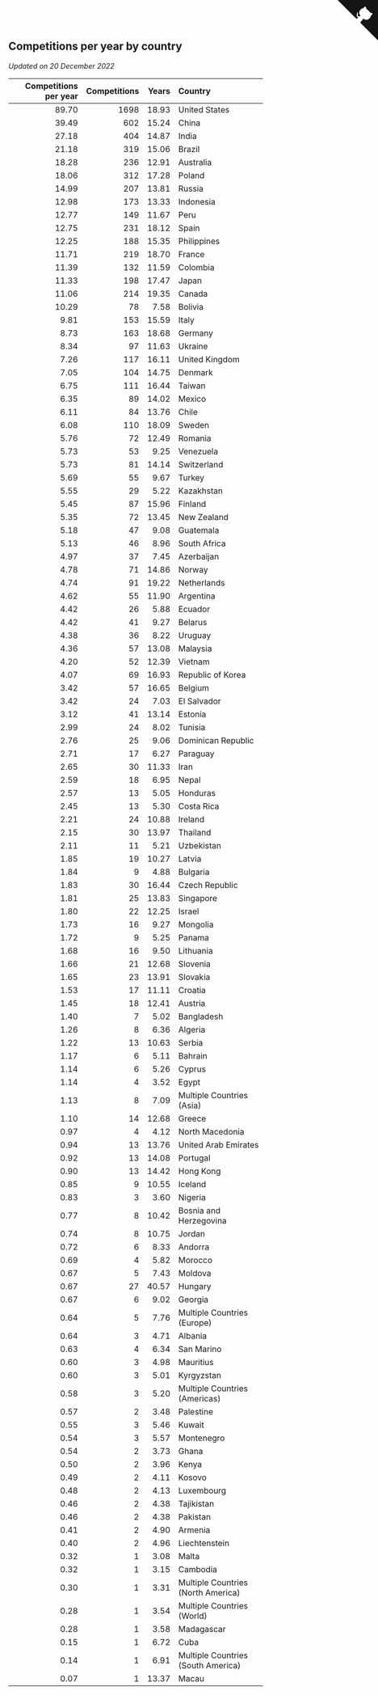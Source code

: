## Competitions per year by country

*Updated on 20 December 2022*

| Competitions per year | Competitions | Years | Country |
| ---: | ---: | ---: | :--- |
| 89.70 | 1698 | 18.93 | United States |
| 39.49 | 602 | 15.24 | China |
| 27.18 | 404 | 14.87 | India |
| 21.18 | 319 | 15.06 | Brazil |
| 18.28 | 236 | 12.91 | Australia |
| 18.06 | 312 | 17.28 | Poland |
| 14.99 | 207 | 13.81 | Russia |
| 12.98 | 173 | 13.33 | Indonesia |
| 12.77 | 149 | 11.67 | Peru |
| 12.75 | 231 | 18.12 | Spain |
| 12.25 | 188 | 15.35 | Philippines |
| 11.71 | 219 | 18.70 | France |
| 11.39 | 132 | 11.59 | Colombia |
| 11.33 | 198 | 17.47 | Japan |
| 11.06 | 214 | 19.35 | Canada |
| 10.29 | 78 | 7.58 | Bolivia |
| 9.81 | 153 | 15.59 | Italy |
| 8.73 | 163 | 18.68 | Germany |
| 8.34 | 97 | 11.63 | Ukraine |
| 7.26 | 117 | 16.11 | United Kingdom |
| 7.05 | 104 | 14.75 | Denmark |
| 6.75 | 111 | 16.44 | Taiwan |
| 6.35 | 89 | 14.02 | Mexico |
| 6.11 | 84 | 13.76 | Chile |
| 6.08 | 110 | 18.09 | Sweden |
| 5.76 | 72 | 12.49 | Romania |
| 5.73 | 53 | 9.25 | Venezuela |
| 5.73 | 81 | 14.14 | Switzerland |
| 5.69 | 55 | 9.67 | Turkey |
| 5.55 | 29 | 5.22 | Kazakhstan |
| 5.45 | 87 | 15.96 | Finland |
| 5.35 | 72 | 13.45 | New Zealand |
| 5.18 | 47 | 9.08 | Guatemala |
| 5.13 | 46 | 8.96 | South Africa |
| 4.97 | 37 | 7.45 | Azerbaijan |
| 4.78 | 71 | 14.86 | Norway |
| 4.74 | 91 | 19.22 | Netherlands |
| 4.62 | 55 | 11.90 | Argentina |
| 4.42 | 26 | 5.88 | Ecuador |
| 4.42 | 41 | 9.27 | Belarus |
| 4.38 | 36 | 8.22 | Uruguay |
| 4.36 | 57 | 13.08 | Malaysia |
| 4.20 | 52 | 12.39 | Vietnam |
| 4.07 | 69 | 16.93 | Republic of Korea |
| 3.42 | 57 | 16.65 | Belgium |
| 3.42 | 24 | 7.03 | El Salvador |
| 3.12 | 41 | 13.14 | Estonia |
| 2.99 | 24 | 8.02 | Tunisia |
| 2.76 | 25 | 9.06 | Dominican Republic |
| 2.71 | 17 | 6.27 | Paraguay |
| 2.65 | 30 | 11.33 | Iran |
| 2.59 | 18 | 6.95 | Nepal |
| 2.57 | 13 | 5.05 | Honduras |
| 2.45 | 13 | 5.30 | Costa Rica |
| 2.21 | 24 | 10.88 | Ireland |
| 2.15 | 30 | 13.97 | Thailand |
| 2.11 | 11 | 5.21 | Uzbekistan |
| 1.85 | 19 | 10.27 | Latvia |
| 1.84 | 9 | 4.88 | Bulgaria |
| 1.83 | 30 | 16.44 | Czech Republic |
| 1.81 | 25 | 13.83 | Singapore |
| 1.80 | 22 | 12.25 | Israel |
| 1.73 | 16 | 9.27 | Mongolia |
| 1.72 | 9 | 5.25 | Panama |
| 1.68 | 16 | 9.50 | Lithuania |
| 1.66 | 21 | 12.68 | Slovenia |
| 1.65 | 23 | 13.91 | Slovakia |
| 1.53 | 17 | 11.11 | Croatia |
| 1.45 | 18 | 12.41 | Austria |
| 1.40 | 7 | 5.02 | Bangladesh |
| 1.26 | 8 | 6.36 | Algeria |
| 1.22 | 13 | 10.63 | Serbia |
| 1.17 | 6 | 5.11 | Bahrain |
| 1.14 | 6 | 5.26 | Cyprus |
| 1.14 | 4 | 3.52 | Egypt |
| 1.13 | 8 | 7.09 | Multiple Countries (Asia) |
| 1.10 | 14 | 12.68 | Greece |
| 0.97 | 4 | 4.12 | North Macedonia |
| 0.94 | 13 | 13.76 | United Arab Emirates |
| 0.92 | 13 | 14.08 | Portugal |
| 0.90 | 13 | 14.42 | Hong Kong |
| 0.85 | 9 | 10.55 | Iceland |
| 0.83 | 3 | 3.60 | Nigeria |
| 0.77 | 8 | 10.42 | Bosnia and Herzegovina |
| 0.74 | 8 | 10.75 | Jordan |
| 0.72 | 6 | 8.33 | Andorra |
| 0.69 | 4 | 5.82 | Morocco |
| 0.67 | 5 | 7.43 | Moldova |
| 0.67 | 27 | 40.57 | Hungary |
| 0.67 | 6 | 9.02 | Georgia |
| 0.64 | 5 | 7.76 | Multiple Countries (Europe) |
| 0.64 | 3 | 4.71 | Albania |
| 0.63 | 4 | 6.34 | San Marino |
| 0.60 | 3 | 4.98 | Mauritius |
| 0.60 | 3 | 5.01 | Kyrgyzstan |
| 0.58 | 3 | 5.20 | Multiple Countries (Americas) |
| 0.57 | 2 | 3.48 | Palestine |
| 0.55 | 3 | 5.46 | Kuwait |
| 0.54 | 3 | 5.57 | Montenegro |
| 0.54 | 2 | 3.73 | Ghana |
| 0.50 | 2 | 3.96 | Kenya |
| 0.49 | 2 | 4.11 | Kosovo |
| 0.48 | 2 | 4.13 | Luxembourg |
| 0.46 | 2 | 4.38 | Tajikistan |
| 0.46 | 2 | 4.38 | Pakistan |
| 0.41 | 2 | 4.90 | Armenia |
| 0.40 | 2 | 4.96 | Liechtenstein |
| 0.32 | 1 | 3.08 | Malta |
| 0.32 | 1 | 3.15 | Cambodia |
| 0.30 | 1 | 3.31 | Multiple Countries (North America) |
| 0.28 | 1 | 3.54 | Multiple Countries (World) |
| 0.28 | 1 | 3.58 | Madagascar |
| 0.15 | 1 | 6.72 | Cuba |
| 0.14 | 1 | 6.91 | Multiple Countries (South America) |
| 0.07 | 1 | 13.37 | Macau |


<a href="https://github.com/JustinTimeCuber/wca_statistics" class="github-corner" aria-label="View source on Github"><svg width="80" height="80" viewBox="0 0 250 250" style="fill:#151513; color:#fff; position: absolute; top: 0; border: 0; right: 0;" aria-hidden="true"><path d="M0,0 L115,115 L130,115 L142,142 L250,250 L250,0 Z"></path><path d="M128.3,109.0 C113.8,99.7 119.0,89.6 119.0,89.6 C122.0,82.7 120.5,78.6 120.5,78.6 C119.2,72.0 123.4,76.3 123.4,76.3 C127.3,80.9 125.5,87.3 125.5,87.3 C122.9,97.6 130.6,101.9 134.4,103.2" fill="currentColor" style="transform-origin: 130px 106px;" class="octo-arm"></path><path d="M115.0,115.0 C114.9,115.1 118.7,116.5 119.8,115.4 L133.7,101.6 C136.9,99.2 139.9,98.4 142.2,98.6 C133.8,88.0 127.5,74.4 143.8,58.0 C148.5,53.4 154.0,51.2 159.7,51.0 C160.3,49.4 163.2,43.6 171.4,40.1 C171.4,40.1 176.1,42.5 178.8,56.2 C183.1,58.6 187.2,61.8 190.9,65.4 C194.5,69.0 197.7,73.2 200.1,77.6 C213.8,80.2 216.3,84.9 216.3,84.9 C212.7,93.1 206.9,96.0 205.4,96.6 C205.1,102.4 203.0,107.8 198.3,112.5 C181.9,128.9 168.3,122.5 157.7,114.1 C157.9,116.9 156.7,120.9 152.7,124.9 L141.0,136.5 C139.8,137.7 141.6,141.9 141.8,141.8 Z" fill="currentColor" class="octo-body"></path></svg></a><style>.github-corner:hover .octo-arm{animation:octocat-wave 560ms ease-in-out}@keyframes octocat-wave{0%,100%{transform:rotate(0)}20%,60%{transform:rotate(-25deg)}40%,80%{transform:rotate(10deg)}}@media (max-width:500px){.github-corner:hover .octo-arm{animation:none}.github-corner .octo-arm{animation:octocat-wave 560ms ease-in-out}}</style>

